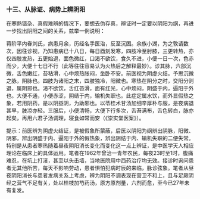 ### 十三、从脉证、病势上辨阴阳

在寒熱错杂、真假难辨的情况下，要想去伪存真，辨证时一定要以阴阳为纲，再进一步找出阴阳之间的关系，兹举一例说明：

蒋阶平内眷刘氏，病患月余，历经名手医治，反至沉困。余族小湖，为之敦请数次，因往诊视，乃知患病已十八日，每日酉刻发寒，四肢冷至肘膝，三更转热，亦仅四肢发热，五更始退，面色微红，口渴不欲饮，食久不进，小便一日一次，色赤而少，大便十七日不行（此等往往容易认为火热后之解释最妙）。诊其脉，六部沉微，舌色嫩红，苔粘滑，心中烦热胀闷，坐卧不安。前医视为阴虚火结。予思沉微之脉，阴脉也。四肢为诸阳之末，四肢独冷，阳微也。寒热在阴分之时，交阳分则退，属阴邪也。渴不欲饮，舌红苔滑，面有红光，心中烦闷，阴盛于内，逼阳于外也。大便不通，小便赤涩，阴结于内，输机失职也。此症定属水饮，而外显假热之象，若用阴药，是以阴益阴，为助邪也。以苓桂术甘汤加细辛厚朴与服，是夜病退甚早，肢凉亦轻。三服后，小便清畅，大便下行多次，舌苔满布，舌色转白，脉亦起矣，再用六君子汤调理，寝食如常而安（《崇实堂医案》）。

提示：前医辨为阴虚火结证，是被假象所蒙蔽，后医以阴阳为纲辨出阴脉，阳微、阴邪，辨出阴盛于内、逼阳于外的假热象，辨出阴结于内、输机失职的二便失常。特别是从患者寒热随着昼夜阴阳消长变化而变化这一点上辨证，是中医学天人相应理论在临床上的具体运用。笔者在1962年曾治一青年农民，每夜23时至1时，腹痛难忍，在坑上打滚，甚至以头击墙，当地医院用中西药治疗均无效。接诊时询问患者无其他所苦，每天不影响劳动，患者惧怕犯病时辰的来临，脉诊弦象。笔者从昼夜阴阳消长与患者发病关系上考虑，辨为阴阳不调表现在营卫不和上，且与足厥阴经之营气不足有关，处以桂枝加芍药汤，原方原剂量，六剂而愈，至今已27年未有复发。
